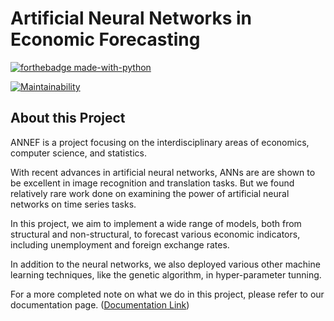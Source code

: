 # Artificial Neural Networks in Economic Forecasting

[![forthebadge made-with-python](https://ForTheBadge.com/images/badges/made-with-python.svg)](https://www.python.org/)

[![Maintainability](https://api.codeclimate.com/v1/badges/1a59eb686665b90ec53e/maintainability)](https://codeclimate.com/github/TianyuDu/AnnEconForecast/maintainability)

## About this Project

ANNEF is a project focusing on the interdisciplinary areas of economics, computer science, and statistics.

With recent advances in artificial neural networks, ANNs are are shown to be excellent in image recognition and translation tasks. But we found relatively rare work done on examining the power of artificial neural networks on time series tasks.

In this project, we aim to implement a wide range of models, both from structural and non-structural, to forecast various economic indicators, including unemployment and foreign exchange rates.

In addition to the neural networks, we also deployed various other machine learning techniques, like the genetic algorithm, in hyper-parameter tunning.

For a more completed note on what we do in this project, please refer to our documentation page. ([Documentation Link](https://tianyudu.github.io/AnnEconForecast/))
